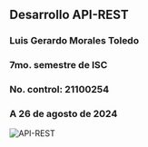 ## Desarrollo API-REST
### Luis Gerardo Morales Toledo
### 7mo. semestre de ISC
### No. control: 21100254
### A 26 de agosto de 2024

![API-REST](https://th.bing.com/th/id/OIP.haqRZORoD5tT2vRfdVA9HgAAAA?rs=1&pid=ImgDetMain)
